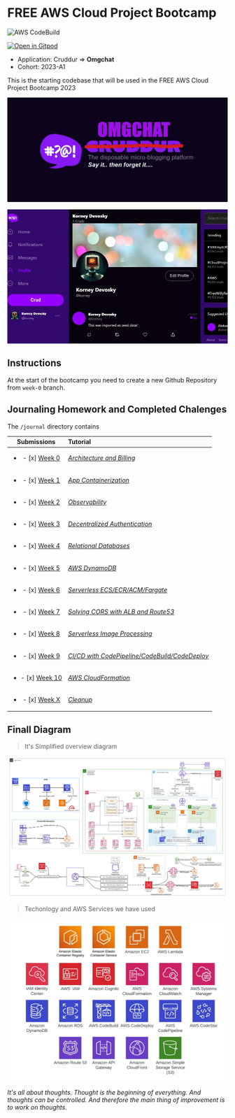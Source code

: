 # FREE AWS Cloud Project Bootcamp

![AWS CodeBuild](https://codebuild.eu-central-1.amazonaws.com/badges?uuid=eyJlbmNyeXB0ZWREYXRhIjoib2JGVlpFNFQrc2dKSGVsMm5JeVVKakY5SmRUNWdXZ0s2WExpdjVadENNOGVsQnNjRTVhTzVJS0pvM2RBNjc3Ly9oUjM0dGpUelJ4RmRKb0Y1Wk9lMVFRPSIsIml2UGFyYW1ldGVyU3BlYyI6IkVzNUU3bnB4U2xpT09GTFUiLCJtYXRlcmlhbFNldFNlcmlhbCI6MX0%3D&branch=main)

[![Open in Gitpod](https://gitpod.io/button/open-in-gitpod.svg)](https://gitpod.io/#<your-repository-url>)
- Application: Cruddur => **Omgchat**
- Cohort: 2023-A1

This is the starting codebase that will be used in the FREE AWS Cloud Project Bootcamp 2023

![Omgchat Graphic](_docs/assets/cruddur-banner.jpg)

![Omgchat Screenshot](_docs/assets/cruddur-screenshot.jpg)

## Instructions

At the start of the bootcamp you need to create a new Github Repository from `week-0` branch.

## Journaling Homework and Completed Chalenges

The `/journal` directory contains

| Submissions | Tutorial |
| :------------: | :--------- |
|<ul><li>- [x] [Week 0](journal/markdown0.md)</li></ul> |[*Architecture and Billing*](journal/week0.md)|   
|<ul><li>- [x] [Week 1](journal/markdown1.md)</li></ul> |[*App Containerization*](journal/week1.md)| 
|<ul><li>- [x] [Week 2](journal/markdown2.md)</li></ul> |[*Observability*](journal/week2.md)| 
|<ul><li>- [x] [Week 3](journal/markdown3.md)</li></ul> |[*Decentralized Authentication*](journal/week3.md)| 
|<ul><li>- [x] [Week 4](journal/markdown4.md)</li></ul> |[*Relational Databases*](journal/week4.md)| 
|<ul><li>- [x] [Week 5](journal/markdown5.md)</li></ul> |[*AWS DynamoDB*](journal/week5.md)| 
|<ul><li>- [x] [Week 6](journal/markdown6.md)</li></ul> |[*Serverless ECS/ECR/ACM/Fargate*](journal/week6.md)| 
|<ul><li>- [x] [Week 7](journal/markdown7.md)</li></ul> |[*Solving CORS with ALB and Route53*](journal/week7.md)| 
|<ul><li>- [x] [Week 8](journal/markdown8.md)</li></ul> |[*Serverless Image Processing*](journal/week8.md)| 
|<ul><li>- [x] [Week 9](journal/markdown9.md)</li></ul> |[*CI/CD with CodePipeline/CodeBuild/CodeDeploy*](journal/week9.md)| 
|<ul><li>- [x] [Week 10](journal/markdown10.md)</li></ul> |[*AWS CloudFormation*](journal/week10.md)| 
|<ul><li>- [x] [Week X](journal/markdownx.md)</li></ul> |[*Cleanup*](journal/weekx.md)| 

## Finall Diagram 

> It's Simplified overview diagram

![AWS Bootcamp Project Finall Diagramm](journal/assets/week-x/Omgchat_AWS_Diagram.jpeg)

> Techonlogy and AWS Services we have used 

![AWS_SERVICES](journal/assets/week-x/Omgchat_AWS_Bootcamp_Services.jpeg)

*It's all about thoughts. Thought is the beginning of everything. And thoughts can be controlled. And therefore the main thing of improvement is to work on thoughts.*
